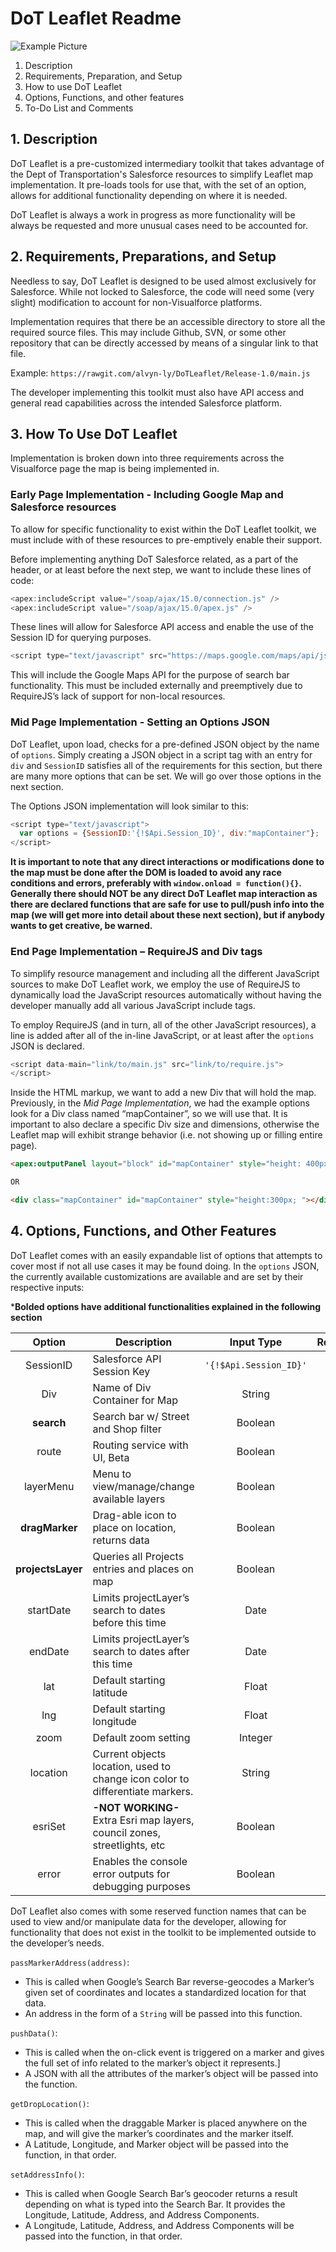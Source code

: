 # DoT Leaflet Readme

![Example Picture](https://i.imgur.com/zroqwWP.png)

1. Description
2. Requirements, Preparation, and Setup
3. How to use DoT Leaflet
4. Options, Functions, and other features
5. To-Do List and Comments


## 1.    Description

DoT Leaflet is a pre-customized intermediary toolkit that takes advantage of the Dept of Transportation's Salesforce resources to simplify Leaflet map implementation. It pre-loads tools for use that, with the set of an option, allows for additional functionality depending on where it is needed.

DoT Leaflet is always a work in progress as more functionality will be always be requested and more unusual cases need to be accounted for.


## 2.    Requirements, Preparations, and Setup

Needless to say, DoT Leaflet is designed to be used almost exclusively for Salesforce. While not locked to Salesforce, the code will need some (very slight) modification to account for non-Visualforce platforms.

Implementation requires that there be an accessible directory to store all the required source files. This may include Github, SVN, or some other repository that can be directly accessed by means of a singular link to that file. 

Example: `https://rawgit.com/alvyn-ly/DoTLeaflet/Release-1.0/main.js`

The developer implementing this toolkit must also have API access and general read capabilities across the intended Salesforce platform.

## 3.    How To Use DoT Leaflet

Implementation is broken down into three requirements across the Visualforce page the map is being implemented in.

### **Early Page Implementation - Including Google Map and Salesforce resources**

To allow for specific functionality to exist within the DoT Leaflet toolkit, we must include with of these resources to pre-emptively enable their support.

Before implementing anything DoT Salesforce related, as a part of the header, or at least before the next step, we want to include these lines of code:

```javascript
<apex:includeScript value="/soap/ajax/15.0/connection.js" />
<apex:includeScript value="/soap/ajax/15.0/apex.js" />
```

These lines will allow for Salesforce API access and enable the use of the Session ID for querying purposes.

```javascript
<script type="text/javascript" src="https://maps.google.com/maps/api/js?libraries=places"></script>
```

This will include the Google Maps API for the purpose of search bar functionality. 
This must be included externally and preemptively due to RequireJS’s lack of support for non-local resources.

### **Mid Page Implementation - Setting an Options JSON**

DoT Leaflet, upon load, checks for a pre-defined JSON object by the name of `options`.
Simply creating a JSON object in a script tag with an entry for `div` and `SessionID` satisfies all of the requirements for this section, but there are many more options that can be set. We will go over those options in the next section.

The Options JSON implementation will look similar to this:
```javascript
<script type="text/javascript">
  var options = {SessionID:'{!$Api.Session_ID}', div:"mapContainer"};
</script>
```
**It is important to note that any direct interactions or modifications done to the map must be done after the DOM is loaded to avoid any race conditions and errors, preferably with `window.onload = function(){}`. Generally there should NOT be any direct DoT Leaflet map interaction as there are declared functions that are safe for use to pull/push info into the map (we will get more into detail about these next section), but if anybody wants to get creative, be warned.**


### **End Page Implementation – RequireJS and Div tags**

To simplify resource management and including all the different JavaScript sources to make DoT Leaflet work, we employ the use of RequireJS to dynamically load the JavaScript resources automatically without having the developer manually add all various JavaScript include tags.

To employ RequireJS (and in turn, all of the other JavaScript resources), a line is added after all of the in-line JavaScript, or at least after the `options` JSON is declared.

```javascript
<script data-main="link/to/main.js" src="link/to/require.js">
</script>
```

Inside the HTML markup, we want to add a new Div that will hold the map. Previously, in the *Mid Page Implementation*, we had the example options look for a Div class named “mapContainer”, so we will use that. It is important to also declare a specific Div size and dimensions, otherwise the Leaflet map will exhibit strange behavior (i.e. not showing up or filling entire page).

```html
<apex:outputPanel layout="block" id="mapContainer" style="height: 400px;" styleClass></apex:outputPanel>

OR

<div class="mapContainer" id="mapContainer" style="height:300px; "></div>
```
## 4. Options, Functions, and Other Features

DoT Leaflet comes with an easily expandable list of options that attempts to cover most if not all use cases it may be found doing. 
In the `options` JSON, the currently available customizations are available and are set by their respective inputs:

***Bolded options have additional functionalities explained in the following section**

Option | Description | Input Type | Required?
:---: | --- | :---: | :---:
SessionID | Salesforce API Session Key | `'{!$Api.Session_ID}'` | Yes
Div | Name of Div Container for Map | String | Yes
**search** | Search bar w/ Street and Shop filter | Boolean | No
route | Routing service with UI, Beta | Boolean | No
layerMenu | Menu to view/manage/change available layers | Boolean | No
**dragMarker** | Drag-able icon to place on location, returns data | Boolean | No
**projectsLayer** | Queries all Projects entries and places on map | Boolean | No
startDate | Limits projectLayer’s search to dates before this time | Date | No
endDate | Limits projectLayer’s search to dates after this time | Date | No
lat | Default starting latitude | Float | No
lng | Default starting longitude | Float | No
zoom | Default zoom setting | Integer | No
location | Current objects location, used to change icon color to differentiate markers. | String | No
esriSet | **-NOT WORKING-** Extra Esri map layers, council zones, streetlights, etc | Boolean | No
error | Enables the console error outputs for debugging purposes | Boolean | No


DoT Leaflet also comes with some reserved function names that can be used to view and/or manipulate data for the developer, allowing for functionality that does not exist in the toolkit to be implemented outside to the developer’s needs.

`passMarkerAddress(address)`: 
 - This is called when Google’s Search Bar reverse-geocodes a Marker’s given set of coordinates and locates a standardized location for that data.
 - An address in the form of a `String` will be passed into this function.

`pushData()`:
 - This is called when the on-click event is triggered on a marker and gives the full set of info related to the marker’s object it represents.]
 - A JSON with all the attributes of the marker’s object will be passed into the function.

`getDropLocation()`:
 - This is called when the draggable Marker is placed anywhere on the map, and will give the marker’s coordinates and the marker itself.
 - A Latitude, Longitude, and Marker object will be passed into the function, in that order.

`setAddressInfo()`:
 - This is called when Google Search Bar’s geocoder returns a result depending on what is typed into the Search Bar. It provides the Longitude, Latitude, Address, and Address Components.
 - A Longitude, Latitude, Address, and Address Components will be passed into the function, in that order.


